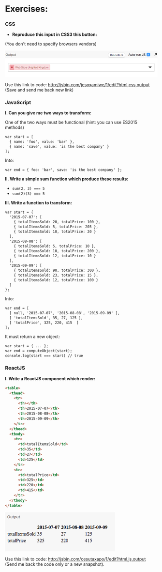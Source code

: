 # Exercises:

### CSS

* **Reproduce this input in CSS3 this button:**

(You don't need to specify browsers vendors)

![button](./css-1.png)

Use this link to code: http://jsbin.com/jesoxamiwe/1/edit?html,css,output (Save and send me back new link)

### JavaScript

**I. Can you give me two ways to transform:**

One of the two ways must be functional (hint: you can use ES2015 methods)

```
var start = [
  { name: 'foo', value: 'bar' },
  { name: 'save', value: 'is the best company' }
];
```

Into:

```
var end = { foo: 'bar', save: 'is the best company' };
```

**II. Write a simple sum function which produce these results:**

  * `sum(2, 3) === 5`
  * `sum(2)(3) === 5`

**III. Write a function to transform:**

```
var start = {
  '2015-07-07': [
    { totalItemsSold: 20, totalPrice: 100 },
    { totalItemsSold: 5, totalPrice: 205 },
    { totalItemsSold: 10, totalPrice: 20 }
  ],
  '2015-08-08': [
    { totalItemsSold: 5, totalPrice: 10 },
    { totalItemsSold: 10, totalPrice: 200 },
    { totalItemsSold: 12, totalPrice: 10 }
  ],
  '2015-09-09': [
    { totalItemsSold: 90, totalPrice: 300 },
    { totalItemsSold: 23, totalPrice: 15 },
    { totalItemsSold: 12, totalPrice: 100 }
  ]
};
```

Into:

```
var end = [
  [ null, '2015-07-07', '2015-08-08', '2015-09-09' ],
  [ 'totalItemsSold', 35, 27, 125 ],
  [ 'totalPrice', 325, 220, 415  ]
];
```

It must return a new object:

```
var start = { ... };
var end = computeObject(start);
console.log(start === start) // true
```

### ReactJS

**I. Write a ReactJS component which render:**

```html
<table>
  <thead>
    <tr>
      <th></th>
      <th>2015-07-07</th>
      <th>2015-08-08</th>
      <th>2015-09-09</th>
    </tr>
  </thead>
  <tbody>
    <tr>
      <td>totalItemsSold</td>
      <td>35</td>
      <td>27</td>
      <td>125</td>
    </tr>
    <tr>
      <td>totalPrice</td>
      <td>325</td>
      <td>220</td>
      <td>415</td>
    </tr>
  </tbody>
</table>
```

![react-1](./react-1.png)

Use this link to code: http://jsbin.com/cesutaxapo/1/edit?html,js,output (Send me back the code only or a new snapshot).
